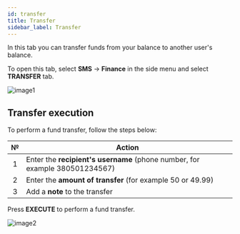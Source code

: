 ```yaml
---
id: transfer
title: Transfer
sidebar_label: Transfer
---
```


In this tab you can transfer funds from your balance to another user's balance.

To open this tab, select **SMS** → **Finance** in the side menu and select **TRANSFER** tab.

![image1](/img/en/client_finances_transfer/image1.png)

## Transfer execution

To perform a fund transfer, follow the steps below:

|  №  | Action |
| :-: | ------ |
| 1 | Enter the **recipient's username** (phone number, for example 380501234567) |
| 2 | Enter the **amount of transfer** (for example 50 or 49.99) |
| 3 | Add a **note** to the transfer |

Press **EXECUTE** to perform a fund transfer.

![image2](/img/en/client_finances_transfer/image2.png)
